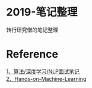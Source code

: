 # 2019-笔记整理
转行研究僧的笔记整理

# Reference
[1、算法/深度学习/NLP面试笔记](https://github.com/imhuay/Algorithm_Interview_Notes-Chinese)  
[2、Hands-on-Machine-Learning](https://github.com/DeqianBai/Hands-on-Machine-Learning)